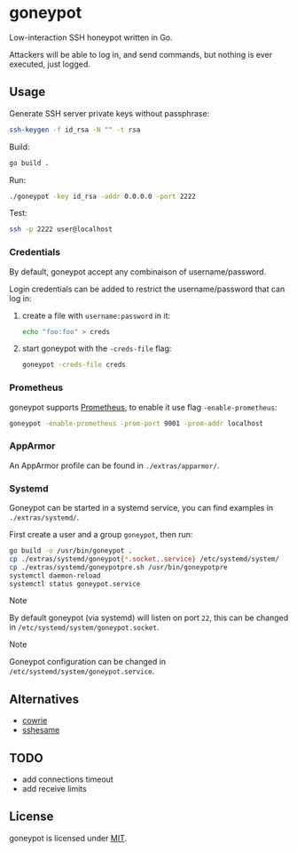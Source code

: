 # goneypot

Low-interaction SSH honeypot written in Go.

Attackers will be able to log in, and send commands, but nothing is ever executed, just logged.

## Usage

Generate SSH server private keys without passphrase:

```bash
ssh-keygen -f id_rsa -N "" -t rsa
```

Build:

```bash
go build .
```

Run:

```bash
./goneypot -key id_rsa -addr 0.0.0.0 -port 2222
```

Test:

```bash
ssh -p 2222 user@localhost
```

### Credentials

By default, goneypot accept any combinaison of username/password.

Login credentials can be added to restrict the username/password that can log in:

1. create a file with `username:password` in it:

   ```bash
   echo "foo:foo" > creds
   ```

2. start goneypot with the `-creds-file` flag:

   ```bash
   goneypot -creds-file creds
   ```

### Prometheus

goneypot supports [Prometheus](https://prometheus.io/), to enable it use flag `-enable-prometheus`:

```bash
goneypot -enable-prometheus -prom-port 9001 -prom-addr localhost
```

### AppArmor

An AppArmor profile can be found in `./extras/apparmor/`.

### Systemd

Goneypot can be started in a systemd service, you can find examples in `./extras/systemd/`.

First create a user and a group `goneypot`, then run:

```bash
go build -o /usr/bin/goneypot .
cp ./extras/systemd/goneypot{*.socket,.service} /etc/systemd/system/
cp ./extras/systemd/goneypotpre.sh /usr/bin/goneypotpre
systemctl daemon-reload
systemctl status goneypot.service
```

> [!NOTE]
> By default goneypot (via systemd) will listen on port `22`, this can be changed in `/etc/systemd/system/goneypot.socket`.

> [!NOTE]
> Goneypot configuration can be changed in `/etc/systemd/system/goneypot.service`.

## Alternatives

- [cowrie](https://github.com/cowrie/cowrie)
- [sshesame](https://github.com/jaksi/sshesame)

## TODO

- add connections timeout
- add receive limits

## License

goneypot is licensed under [MIT](./LICENSE).
